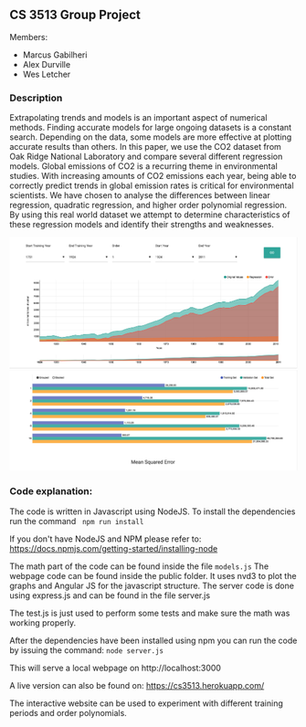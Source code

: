 ## CS 3513 Group Project

Members:
* Marcus Gabilheri
* Alex Durville
* Wes Letcher

### Description

Extrapolating trends and models is an important aspect of numerical methods. 
Finding accurate models for large ongoing datasets is a constant search. 
Depending on the data, some models are more effective at plotting accurate results than others. In this paper, we use the CO2 dataset from Oak Ridge National Laboratory and compare several different regression models. 
Global emissions of CO2 is a recurring theme in environmental studies. 
With increasing amounts of CO2 emissions each year, being able to correctly predict trends in global emission rates is critical for environmental scientists. 
We have chosen to analyse the differences between linear regression, quadratic regression, and higher order polynomial regression. 
By using this real world dataset we attempt to determine characteristics of these regression models and identify their strengths and weaknesses.
 
![pic](https://github.com/fnk0/CS3513_GroupProject/blob/master/screenshot.png?raw=true)
![pic2](https://github.com/fnk0/CS3513_GroupProject/blob/master/screenshot2.png?raw=true)

### Code explanation:

The code is written in Javascript using NodeJS. To install the dependencies run
the command ``` npm run install```

If you don't have NodeJS and NPM please refer to: https://docs.npmjs.com/getting-started/installing-node

The math part of the code can be found inside the file ```models.js```
The webpage code can be found inside the public folder. It uses nvd3 to plot the graphs and Angular JS for the javascript structure.
The server code is done using express.js and can be found in the file server.js

The test.js is just used to perform some tests and make sure the math was working properly.

After the dependencies have been installed using npm you can run the code by issuing the command: ```node server.js```

This will serve a local webpage on http://localhost:3000

A live version can also be found on: https://cs3513.herokuapp.com/

The interactive website can be used to experiment with different training periods and order polynomials.